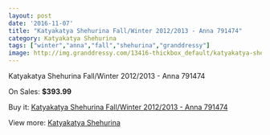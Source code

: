 ```yaml
---
layout: post
date: '2016-11-07'
title: "Katyakatya Shehurina Fall/Winter 2012/2013 - Anna 791474"
category: Katyakatya Shehurina
tags: ["winter","anna","fall","shehurina","granddressy"]
image: http://img.granddressy.com/13416-thickbox_default/katyakatya-shehurina-fall-winter-2012-2013-anna-791474.jpg
---
```

Katyakatya Shehurina Fall/Winter 2012/2013 - Anna 791474

On Sales: **$393.99**
<a href="https://www.granddressy.com/en/katyakatya-shehurina/12484-katyakatya-shehurina-fall-winter-2012-2013-anna-791474.html"><amp-img layout="responsive" width="600" height="600" src="//img.granddressy.com/13416-thickbox_default/katyakatya-shehurina-fall-winter-2012-2013-anna-791474.jpg" alt="Katyakatya Shehurina Fall/Winter 2012/2013 - Anna 791474 0" /></a>

Buy it: [Katyakatya Shehurina Fall/Winter 2012/2013 - Anna 791474](https://www.granddressy.com/en/katyakatya-shehurina/12484-katyakatya-shehurina-fall-winter-2012-2013-anna-791474.html "Katyakatya Shehurina Fall/Winter 2012/2013 - Anna 791474")

View more: [Katyakatya Shehurina](https://www.granddressy.com/en/50-katyakatya-shehurina "Katyakatya Shehurina")
